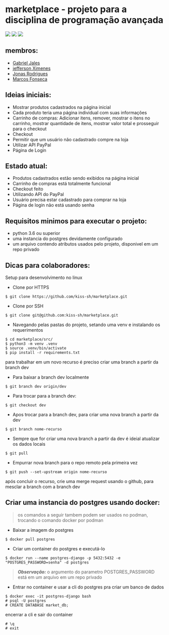 marketplace - projeto para a disciplina de programação avançada
===========
[![](https://img.shields.io/badge/python-3.6-yellow.svg)](https://www.python.org/downloads/release/python-360/)
[![](https://img.shields.io/badge/django-3.1-green.svg)](https://docs.djangoproject.com/en/3.1/releases/3.1/)
[![](https://img.shields.io/badge/postgres-13-blue.svg)]()


membros:
--------
* [Gabriel Jales](https://github.com/gabrieljales)
* [jefferson Ximenes](https://github.com/jeffersonximeness)
* [Jonas Rodrigues](https://github.com/jonis69)
* [Marcos Fonseca](https://github.com/marcosfnsc)

Ideias iniciais:
----------------
- Mostrar produtos cadastrados na página inicial 
- Cada produto teria uma página individual com suas informações
- Carrinho de compras: Adicionar itens, remover, mostrar o itens no carrinho, mostrar quantidade de itens, mostrar valor total e prosseguir para o checkout
- Checkout
- Permitir que um usuário não cadastrado compre na loja
- Utilizar API PayPal
- Página de Login

Estado atual:
-------------
- Produtos cadastrados estão sendo exibidos na página inicial
- Carrinho de compras está totalmente funcional
- Checkout feito
- Utilizando API do PayPal
- Usuário precisa estar cadastrado para comprar na loja
- Página de login não está usando senha

Requisitos minimos para executar o projeto:
-------------------------------------------
* python 3.6 ou superior
* uma instancia do postgres devidamente configurado
* um arquivo contendo atributos usados pelo projeto, disponivel em um repo privado

Dicas para colaboradores:
-------------------------
Setup para desenvolvimento no linux

* Clone por HTTPS
```console
$ git clone https://github.com/kiss-sh/marketplace.git
```
* Clone por SSH
```console
$ git clone git@github.com:kiss-sh/marketplace.git
```
* Navegando pelas pastas do projeto, setando uma venv e instalando os requerimentos
```console
$ cd marketplace/src/
$ python3 -m venv .venv
$ source .venv/bin/activate
$ pip install -r requirements.txt
```
para trabalhar em um novo recurso é preciso criar uma branch a partir da branch dev

* Para baixar a branch dev localmente
```console
$ git branch dev origin/dev
```

* Para trocar para a branch dev:
```console
$ git checkout dev
```

* Apos trocar para a branch dev, para criar uma nova branch a partir da dev
```console
$ git branch nome-recurso
```

* Sempre que for criar uma nova branch a partir da dev é ideial atualizar os dados locais
```console
$ git pull
```

* Empurrar nova branch para o repo remoto pela primeira vez
```console
$ git push --set-upstream origin nome-recurso
```

após concluir o recurso, crie uma merge request usando o github, para mesclar a branch com a branch dev

Criar uma instancia do postgres usando docker:
----------------------------------------------
> os comandos a seguir tambem podem ser usados no podman, trocando o comando docker por podman
* Baixar a imagem do postgres
```console
$ docker pull postgres
```

* Criar um container do postgres e executá-lo
```console
$ docker run --name postgres-django -p 5432:5432 -e "POSTGRES_PASSWORD=senha" -d postgres
```
> **_Observação:_**  o argumento do parametro POSTGRES_PASSWORD está em um arquivo em um repo privado

* Entrar no container e usar a cli do postgres pra criar um banco de dados
```console
$ docker exec -it postgres-django bash
# psql -U postgres
# CREATE DATABASE market_db;
```

encerrar a cli e sair do container
```console
# \q
# exit
```
